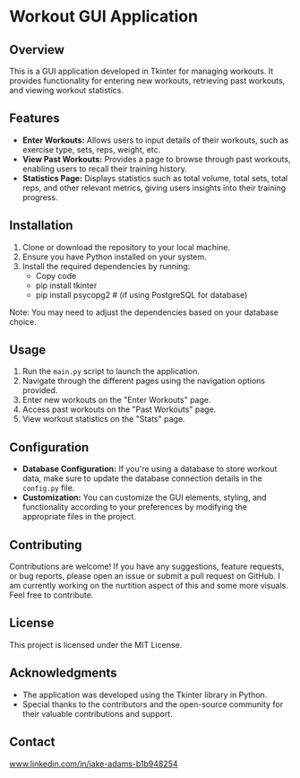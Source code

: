 # Workout GUI Application

## Overview
This is a GUI application developed in Tkinter for managing workouts. It provides functionality for entering new workouts, retrieving past workouts, and viewing workout statistics.

## Features
- **Enter Workouts:** Allows users to input details of their workouts, such as exercise type, sets, reps, weight, etc.
- **View Past Workouts:** Provides a page to browse through past workouts, enabling users to recall their training history.
- **Statistics Page:** Displays statistics such as total volume, total sets, total reps, and other relevant metrics, giving users insights into their training progress.

## Installation
1. Clone or download the repository to your local machine.
2. Ensure you have Python installed on your system.
3. Install the required dependencies by running:
    -  Copy code
    -  pip install tkinter
    -  pip install psycopg2  # (if using PostgreSQL for database)

Note: You may need to adjust the dependencies based on your database choice.

## Usage
1. Run the `main.py` script to launch the application.
2. Navigate through the different pages using the navigation options provided.
3. Enter new workouts on the "Enter Workouts" page.
4. Access past workouts on the "Past Workouts" page.
5. View workout statistics on the "Stats" page.

## Configuration
- **Database Configuration:** If you're using a database to store workout data, make sure to update the database connection details in the `config.py` file.
- **Customization:** You can customize the GUI elements, styling, and functionality according to your preferences by modifying the appropriate files in the project.

## Contributing
Contributions are welcome! If you have any suggestions, feature requests, or bug reports, please open an issue or submit a pull request on GitHub. I am currently working on the nurtition aspect of this and some more visuals. Feel free to contribute. 

## License
This project is licensed under the MIT License.

## Acknowledgments
- The application was developed using the Tkinter library in Python.
- Special thanks to the contributors and the open-source community for their valuable contributions and support.

## Contact
www.linkedin.com/in/jake-adams-b1b948254
